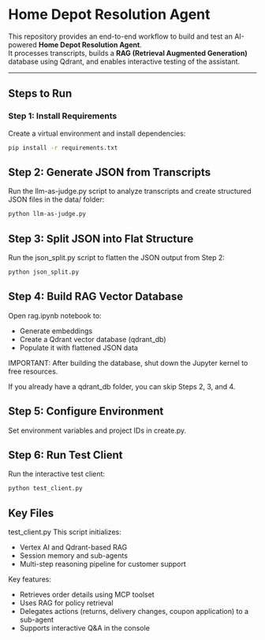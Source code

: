 # Home Depot Resolution Agent

This repository provides an end-to-end workflow to build and test an AI-powered **Home Depot Resolution Agent**.  
It processes transcripts, builds a **RAG (Retrieval Augmented Generation)** database using Qdrant, and enables interactive testing of the assistant.

---

## Steps to Run

### **Step 1: Install Requirements**
Create a virtual environment and install dependencies:

```bash
pip install -r requirements.txt
```

## Step 2: Generate JSON from Transcripts
Run the llm-as-judge.py script to analyze transcripts and create structured JSON files in the data/ folder:
```bash
python llm-as-judge.py
```

## Step 3: Split JSON into Flat Structure
Run the json_split.py script to flatten the JSON output from Step 2:
```bash
python json_split.py
```

## Step 4: Build RAG Vector Database
Open rag.ipynb notebook to:
- Generate embeddings
- Create a Qdrant vector database (qdrant_db)
- Populate it with flattened JSON data

IMPORTANT: After building the database, shut down the Jupyter kernel to free resources.

If you already have a qdrant_db folder, you can skip Steps 2, 3, and 4.

## Step 5: Configure Environment
Set environment variables and project IDs in create.py.

## Step 6: Run Test Client
Run the interactive test client:
```bash
python test_client.py
```

## Key Files
test_client.py
This script initializes:
- Vertex AI and Qdrant-based RAG
- Session memory and sub-agents
- Multi-step reasoning pipeline for customer support

Key features:
- Retrieves order details using MCP toolset
- Uses RAG for policy retrieval
- Delegates actions (returns, delivery changes, coupon application) to a sub-agent
- Supports interactive Q&A in the console
